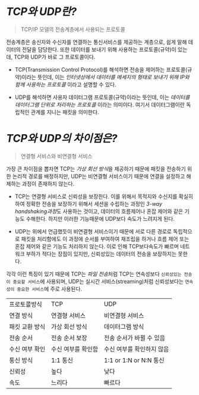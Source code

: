 
# *TCP와 UDP란?*
> TCP/IP 모델의 전송계층에서 사용되는 프로토콜

전송계층은 송신자와 수신자를 연결하는 통신서비스를 제공하는 계층으로, 쉽게 말해 데이터의 전달을 담당한다. 또한 데이터를 보내기 위해 사용하는 프로토콜(규약)이 있는데, TCP와 UDP가 바로 그 프로토콜이다.

- TCP(Transmission Control Protocol)를 해석하면 전송을 제어하는 프로토콜(규약)이라는 뜻인데, 이는 *인터넷상에서 데이터를 메세지의 형태로 보내기 위해 IP와 함께 사용하는 프로토콜* 이라고 설명할 수 있다.

- UDP를 해석하면 사용자 데이터그램 프로토콜(규약)이라는 뜻인데, 이는 *데이터를 데이터그램 단위로 처리하는 프로토콜* 이라는 의미이다. 여기서 데이터그램이란 독립적인 관계를 지니는 패킷을 의미한다.


# *TCP와 UDP의 차이점은?*
> 연결형 서비스와 비연결형 서비스
 
가장 큰 차이점을 뽑자면 TCP는 *가상 회선 방식*을 제공하기 때문에 패킷을 전송하기 위한 논리적 경로를 배정하지만, UDP는 비연결형 서비스이기 때문에 연결을 설정하고 해제하는 과정이 존재하지 않는다.

- TCP는 연결형 서비스로 신뢰성을 보장한다. 이를 위해서 목적지와 수신지를 확실히 하여 정확한 전송을 보장하기 위해서 세션을 수립하는 과정인 *3-way handshaking과정*도 사용하는 것이고, 데이터의 흐름제어나 혼잡 제어와 같은 기능도 수해한다. 하지만 이러한 기능때문에 UDP보다 속도가 느려지게 된다.

- UDP는 위에서 언급했듯이 비연결형 서비스이기 때문에 서로 다른 경로로 독립적으로 패킷을 처리함에도 이 과정에 순서를 부여하여 재조립을 하거나 흐름 제어 또는 혼잡 제어와 같은 기능도 처리하지 않는다. 이로 인해 TCP보다속도가 빠르며 네트워크 부하가 적다는 장점이 있지만, 신뢰성있는 데이터의 전송을 보장하지는 못한다.

각각 이런 특징이 있기 때문에 TCP는 *파일 전송*처럼 TCP는 연속성보다 `신뢰성있는 전송이 중요할 서비스`에 사용되며,
UDP는 실시간 서비스(streaming)처럼 신뢰성보다는 `연속성이 중요한 서비스`에 주로 사용된다.


<table>
  <tr>
    <td>프로토콜방식</td>
    <td>TCP</td>
    <td>UDP</td>
  </tr>
  <tr>
    <td>연결 방식</td>
    <td>연결형 서비스</td>        
    <td>비연결형 서비스</td>
  </tr>
  <tr>
    <td>패킷 교환 방식</td>
    <td>가상 회선 방식</td>        
    <td>데이터그램 방식</td>
  </tr>
  <tr>
    <td>전송 순서</td>
    <td>전송 순서 보장</td>        
    <td>전송 순서가 바뀔 수 있음</td>
  </tr>
  <tr>
    <td>수신 여부 확인</td>
    <td>수신 여부를 확인함</td>        
    <td>수신 여부를 확인하지 않음</td>
  </tr>
  <tr>
    <td>통신 방식</td>
    <td>1:1 통신</td>        
    <td>1:1 or 1:N or N:N 통신</td>
  </tr>
    <tr>
    <td>신뢰성</td>
    <td>높다</td>        
    <td>낮다</td>
  </tr>
    <tr>
    <td>속도</td>
    <td>느리다</td>        
    <td>빠르다</td>
  </tr>
</table>
